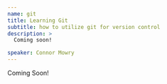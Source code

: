 ```yaml
---
name: git
title: Learning Git
subtitle: how to utilize git for version control
description: >
  Coming soon!

speaker: Connor Mowry
---
```



Coming Soon!
